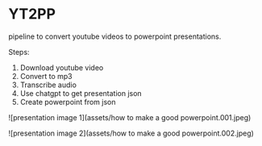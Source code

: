 # YT2PP

pipeline to convert youtube videos to powerpoint presentations.

Steps:

1. Download youtube video
2. Convert to mp3
3. Transcribe audio
4. Use chatgpt to get presentation json
5. Create powerpoint from json

![presentation image 1](assets/how to make a good powerpoint.001.jpeg)

![presentation image 2](assets/how to make a good powerpoint.002.jpeg)
